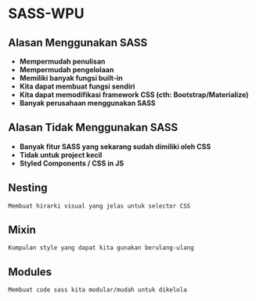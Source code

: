 # SASS-WPU

## Alasan Menggunakan SASS

* **Mempermudah penulisan**
* **Mempermudah pengelolaan**
* **Memiliki banyak fungsi built-in**
* **Kita dapat membuat fungsi sendiri**
* **Kita dapat memodifikasi framework CSS (cth: Bootstrap/Materialize)**
* **Banyak perusahaan menggunakan SASS**

## Alasan Tidak Menggunakan SASS

* **Banyak fitur SASS yang sekarang sudah dimiliki oleh CSS**
* **Tidak untuk project kecil**
* **Styled Components / CSS in JS**

## Nesting
    Membuat hirarki visual yang jelas untuk selector CSS

## Mixin
    Kumpulan style yang dapat kita gunakan berulang-ulang

## Modules
    Membuat code sass kita modular/mudah untuk dikelola